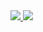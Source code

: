 
<div>
  <a href="http://br.linkedin.com/in/guilhermejr" target="_blank">
    <img src="https://img.shields.io/badge/-LinkedIn-%230077B5?style=for-the-badge&logo=linkedin&logoColor=white" target="_blank">
  </a>
  <a href="http://twitter.com/guilhermejr" target="_blank">
    <img src="https://img.shields.io/badge/-Twitter-%231DA1F2?style=for-the-badge&logo=twitter&logoColor=white" target="_blank">
  </a>
</div>
